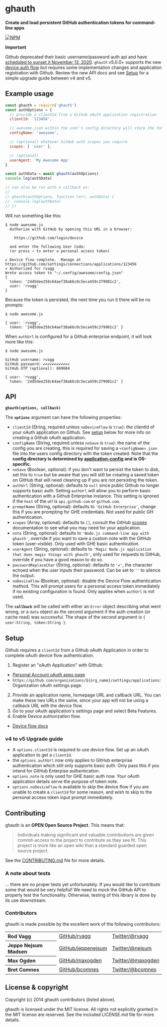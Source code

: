 # ghauth

**Create and load persistent GitHub authentication tokens for command-line apps**

[![NPM](https://nodei.co/npm/ghauth.svg)](https://nodei.co/npm/ghauth/)

**Important**

Github deprecated their basic username/password auth api and have [scheduled to sunset it November 13, 2020][deprecated].  `ghauth` v5.0.0+ supports the new [device auth flow][df] but requires some implementation changes and application registration with Github. Review the new API docs and see [Setup](#setup) for a simple upgrade guide between v4 and v5.

## Example usage

```js
const ghauth = require('ghauth')
const authOptions = {
  // provide a clientId from a Github oAuth application registration
  clientId: '123456',

  // awesome.json within the user's config directory will store the token
  configName: 'awesome',

  // (optional) whatever GitHub auth scopes you require
  scopes: [ 'user' ],

  // (optional)
  userAgent: 'My Awesome App'
}

const authData = await ghauth(authOptions)
console.log(authData)

// can also be run with a callback as:
//
// ghauth(authOptions, function (err, authData) {
//  console.log(authData)
// })

```

Will run something like this:

```console
$ node awesome.js
  Authorize with GitHub by opening this URL in a browser:

    https://github.com/login/device

  and enter the following User Code:
  (or press ⏎ to enter a personal access token)

✔ Device flow complete.  Manage at https://github.com/settings/connections/applications/123456
✔ Authorized for rvagg
Wrote access token to "~/.config/awesome/config.json"
{
  token: '24d5dee258c64aef38a66c0c5eca459c379901c2',
  user: 'rvagg'
}
```

Because the token is persisted, the next time you run it there will be no prompts:

```console
$ node awesome.js

{ user: 'rvagg',
  token: '24d5dee258c64aef38a66c0c5eca459c379901c2' }
```

When `authUrl` is configured for a Github enterprise endpoint, it will look more like this:

```console
$ node awesome.js

GitHub username: rvagg
GitHub password: ✔✔✔✔✔✔✔✔✔✔✔✔
GitHub OTP (optional): 669684

{ user: 'rvagg',
  token: '24d5dee258c64aef38a66c0c5eca459c379901c2' }
```

## API

<b><code>ghauth(options, callback)</code></b>

The <b><code>options</code></b> argument can have the following properties:

* `clientId` (String, required unless `noDeviceFlow` is `true`): the clientId of your oAuth application on Github.  See [setup](#setup) below for more info on creating a Github oAuth application.
* `configName` (String, required unless `noSave` is `true`): the name of the config you are creating, this is required for saving a `<configName>.json` file into the users config directory with the token created. Note that the **config directory is determined by [application-config](https://github.com/LinusU/node-application-config) and is OS-specific.**
* `noSave` (Boolean, optional): if you don't want to persist the token to disk, set this to `true` but be aware that you will still be creating a saved token on GitHub that will need cleaning up if you are not persisting the token.
* `authUrl` (String, optional):  defaults to `null` since public Github no longer supports basic auth.  Setting `authUrl` will allow you to perform basic authentication with a Github Enterprise instance.  This setting is ignored if the `host` of the url is `api.github.com` or `github.com`.
* `promptName` (String, optional): defaults to `'GitHub Enterprise'`, change this if you are prompting for GHE credentials.  Not used for public GH authentication.
* `scopes` (Array, optional): defaults to `[]`, consult the GitHub [scopes](https://developer.github.com/v3/oauth/#scopes) documentation to see what you may need for your application.
* `note` (String, optional):  defaults to `'Node.js command-line app with ghauth'`, override if you want to save a custom note with the GitHub token (user-visible).  Only used with GHE basic authentication.
* `userAgent` (String, optional): defaults to `'Magic Node.js application that does magic things with ghauth'`, only used for requests to GitHub, override if you have a good reason to do so.
* `passwordReplaceChar` (String, optional): defaults to `'✔'`, the character echoed when the user inputs their password. Can be set to `''` to silence the output.
* `noDeviceFlow` (Boolean, optional): disable the Device Flow authentication method.  This will prompt users for a personal access token immediately if no existing configuration is found.  Only applies when `authUrl` is not used.

The <b><code>callback</code></b> will be called with either an `Error` object describing what went wrong, or a `data` object as the second argument if the auth creation (or cache read) was successful. The shape of the second argument is `{ user:String, token:String }`.

## Setup

Github requires a `clientId` from a Github oAuth Application in order to complete oAuth device flow authentication.

1. Register an "oAuth Application" with Github:
  - [Personal Account oAuth apps page](https://github.com/settings/developers)
  - `https://github.com/organizations/${org_name}/settings/applications`: Organization oAuth settings page.
2. Provide an application name, homepage URL and callback URL.  You can make these two URLs the same, since your app will not be using a callback URL with the device flow.
3. Go to your oAuth application's settings page and select Beta Features.
4. Enable Device authorization flow.

- [Device flow docs][df]

### v4 to v5 Upgrade guide

- A `options.clientId` is required to use device flow.  Set up an oAuth application to get a `clientId`.
- the `options.authUrl` now only applies to GitHub enterprise authentication which still only supports basic auth.  Only pass this if you intend for GitHub Enterpise authentication.
- `options.note` is only used for GHE basic auth now.  Your oAuth application details serve the purpose of token note.
- `options.noDeviceFlow` is available to skip the device flow if you are unable to create a `clientId` for some reason, and wish to skip to the personal access token input prompt immediately.

## Contributing

ghauth is an **OPEN Open Source Project**. This means that:

> Individuals making significant and valuable contributions are given commit-access to the project to contribute as they see fit. This project is more like an open wiki than a standard guarded open source project.

See the [CONTRIBUTING.md](https://github.com/rvagg/ghauth/blob/master/CONTRIBUTING.md) file for more details.

### A note about tests

... there are no proper tests yet unfortunately. If you would like to contribute some that would be very helpful! We need to mock the GitHub API to properly test the functionality. Otherwise, testing of this library is done by its use downstream.

### Contributors

ghauth is made possible by the excellent work of the following contributors:

<table><tbody>
<tr><th align="left">Rod Vagg</th><td><a href="https://github.com/rvagg">GitHub/rvagg</a></td><td><a href="http://twitter.com/rvagg">Twitter/@rvagg</a></td></tr>
<tr><th align="left">Jeppe Nejsum Madsen</th><td><a href="https://github.com/jeppenejsum">GitHub/jeppenejsum</a></td><td><a href="http://twitter.com/nejsum">Twitter/@nejsum</a></td></tr>
<tr><th align="left">Max Ogden</th><td><a href="https://github.com/maxogden">GitHub/maxogden</a></td><td><a href="http://twitter.com/maxogden">Twitter/@maxogden</a></td></tr>
<tr><th align="left">Bret Comnes</th><td><a href="https://github.com/bcomnes">GitHub/bcomnes</a></td><td><a href="http://twitter.com/bcomnes">Twitter/@bcomnes</a></td></tr>
</tbody></table>

License &amp; copyright
-----------------------

Copyright (c) 2014 ghauth contributors (listed above).

ghauth is licensed under the MIT license. All rights not explicitly granted in the MIT license are reserved. See the included LICENSE.md file for more details.

[df]: https://docs.github.com/en/developers/apps/authorizing-oauth-apps#device-flow
[deprecated]: https://developer.github.com/changes/2020-02-14-deprecating-oauth-auth-endpoint/
